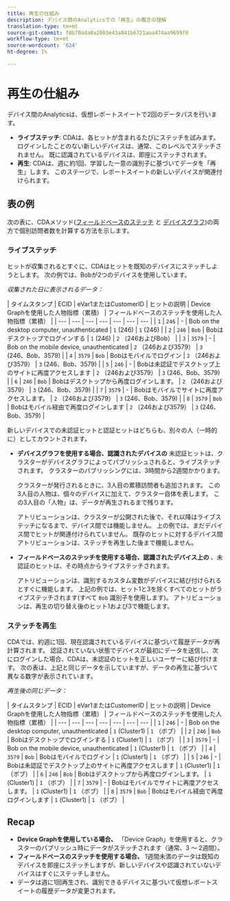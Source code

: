 ```yaml
---
title: 再生の仕組み
description: デバイス間のAnalyticsでの「再生」の概念の理解
translation-type: tm+mt
source-git-commit: f8b70ada0a2003e43a841b6721aaa474aa9699f0
workflow-type: tm+mt
source-wordcount: '624'
ht-degree: 1%

---
```



# 再生の仕組み

デバイス間のAnalyticsは、仮想レポートスイートで2回のデータパスを行います。

* **ライブステッチ**: CDAは、各ヒットが含まれるたびにステッチを試みます。 ログインしたことのない新しいデバイスは、通常、このレベルでステッチされません。 既に認識されているデバイスは、即座にステッチされます。
* **再生**: CDAは、週に約1回、学習した一意の識別子に基づいてデータを「再生」します。 このステージで、レポートスイートの新しいデバイスが関連付けられます。

## 表の例

次の表に、CDAメソッド([フィールドベースのステッチ](field-based-stitching.md) と [デバイスグラフ](device-graph.md))の両方で個別訪問者数を計算する方法を示します。

### ライブステッチ

ヒットが収集されるとすぐに、CDAはヒットを既知のデバイスにステッチしようとします。 次の例では、Bobが2つのデバイスを使用しています。

*収集された日に表示されるデータ：*

| タイムスタンプ | ECID | eVar1またはCustomerID | ヒットの説明 | Device Graphを使用した人物指標（累積） | フィールドベースのステッチを使用した人物指標（累積） |
| --- | --- | --- | --- | --- | --- | --- |
| `1` | `246` | - | Bob on the desktop computer, unauthenticated | `1` (246) | `1` (246) |
| `2` | `246` | `Bob` | Bobはデスクトップでログインする | `1` (246) | `2` （246およびBob） |
| `3` | `3579` | - | Bob on the mobile device, unauthenticated | `2` （246および3579） | `3` (246、Bob、3579) |
| `4` | `3579` | `Bob` | Bobはモバイルでログイン | `2` （246および3579） | `3` (246、Bob、3579) |
| `5` | `246` | - | Bobは未認証でデスクトップ上のサイトに再度アクセスします | `2` （246および3579） | `3` (246、Bob、3579) |
| `6` | `246` | `Bob` | Bobはデスクトップから再度ログインします。 | `2` （246および3579） | `3` (246、Bob、3579) |
| `7` | `3579` | - | Bobはモバイルでサイトに再度アクセスします。 | `2` （246および3579） | `3` (246、Bob、3579) |
| `8` | `3579` | `Bob` | Bobはモバイル経由で再度ログインします | `2` （246および3579） | `3` (246、Bob、3579) |

新しいデバイスでの未認証ヒットと認証ヒットはどちらも、別々の人（一時的に）としてカウントされます。

* **デバイスグラフを使用する場合、認識されたデバイスの** 未認証ヒットは、クラスターがデバイスグラフによってパブリッシュされると、ライブステッチされます。 クラスターのパブリッシングには、3時間から2週間かかります。

   クラスターが発行されるときに、3人目の累積訪問者も追加されます。 この3人目の人物は、個々のデバイスに加えて、クラスター自体を表します。 この3人目の「人物」は、データが再生されるまで残ります。

   アトリビューションは、クラスターが公開された後で、それ以降はライブステッチになるまで、デバイス間では機能しません。 上の例では、まだデバイス間でヒットが関連付けられていません。 既存のヒットに対するデバイス間アトリビューションは、ステッチを再生した後まで機能しません。
* **フィールドベースのステッチを使用する場合、認識されたデバイス上の** 、未認証のヒットは、その時点からライブステッチされます。

   アトリビューションは、識別するカスタム変数がデバイスに結び付けられるとすぐに機能します。 上記の例では、ヒット1と3を除くすべてのヒットがライブステッチされます(すべて `Bob` 識別子を使用します)。 アトリビューションは、再生の切り替え後のヒット1および3で機能します。

### ステッチを再生

CDAでは、約週に1回、現在認識されているデバイスに基づいて履歴データが再計算されます。 認証されていない状態でデバイスが最初にデータを送信し、次にログインした場合、CDAは、未認証のヒットを正しいユーザーに結び付けます。 次の表は、上記と同じデータを示していますが、データの再生に基づいて異なる数字が表示されています。

*再生後の同じデータ：*

| タイムスタンプ | ECID | eVar1またはCustomerID | ヒットの説明 | Device Graphを使用した人物指標（累積） | フィールドベースのステッチを使用した人物指標（累積） |
| --- | --- | --- | --- | --- | --- | --- |
| `1` | `246` | - | Bob on the desktop computer, unauthenticated | `1` (Cluster1) | `1` （ボブ） |
| `2` | `246` | `Bob` | Bobはデスクトップでログインする | `1` (Cluster1) | `1` （ボブ） |
| `3` | `3579` | - | Bob on the mobile device, unauthenticated | `1` (Cluster1) | `1` （ボブ） |
| `4` | `3579` | `Bob` | Bobはモバイルでログイン | `1` (Cluster1) | `1` （ボブ） |
| `5` | `246` | - | Bobは未認証でデスクトップ上のサイトに再度アクセスします | `1` (Cluster1) | `1` （ボブ） |
| `6` | `246` | `Bob` | Bobはデスクトップから再度ログインします。 | `1` (Cluster1) | `1` （ボブ） |
| `7` | `3579` | - | Bobはモバイルでサイトに再度アクセスします。 | `1` (Cluster1) | `1` （ボブ） |
| `8` | `3579` | `Bob` | Bobはモバイル経由で再度ログインします | `1` (Cluster1) | `1` （ボブ） |

## Recap

* **Device Graphを使用している場合、** 「Device Graph」を使用すると、クラスターのパブリッシュ時にデータがステッチされます（通常、3 ～ 2週間）。
* **フィールドベースのステッチを使用する場合、** 1週間未満のデータは既知のデバイスを即座にステッチしますが、新しいデバイスや認識されていないデバイスはすぐにステッチしません。
* データは週に1回再生され、識別できるデバイスに基づいて仮想レポートスイートの履歴データが変更されます。
